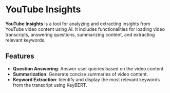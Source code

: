 # YouTube Insights

**YouTube Insights** is a tool for analyzing and extracting insights from YouTube video content using AI. It includes functionalities for loading video transcripts, answering questions, summarizing content, and extracting relevant keywords.

## Features

- **Question Answering**: Answer user queries based on the video content.
- **Summarization**: Generate concise summaries of video content.
- **Keyword Extraction**: Identify and display the most relevant keywords from the transcript using KeyBERT.
